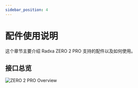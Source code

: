 ```yaml
---
sidebar_position: 4
---
```


# 配件使用说明

这个章节主要介绍 Radxa ZERO 2 PRO 支持的配件以及如何使用。

## 接口总览

![ZERO 2 PRO Overview](/img/zero/zero2pro/zero2pro-mark.webp)

